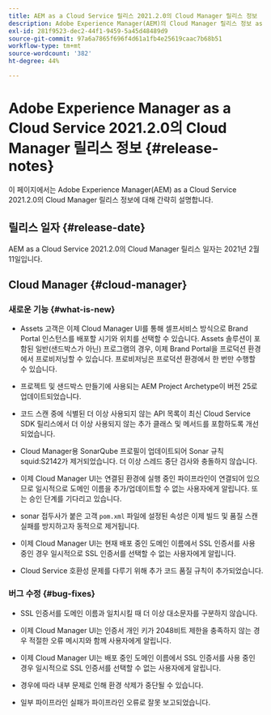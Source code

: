 ```yaml
---
title: AEM as a Cloud Service 릴리스 2021.2.0의 Cloud Manager 릴리스 정보
description: Adobe Experience Manager(AEM)의 Cloud Manager 릴리스 정보 as a Cloud Service 릴리스 2021.2.0
exl-id: 281f9523-dec2-44f1-9459-5a45d48489d9
source-git-commit: 97a6a7865f696f4d61a1fb4e25619caac7b68b51
workflow-type: tm+mt
source-wordcount: '382'
ht-degree: 44%

---
```


# Adobe Experience Manager as a Cloud Service 2021.2.0의 Cloud Manager 릴리스 정보 {#release-notes}

이 페이지에서는 Adobe Experience Manager(AEM) as a Cloud Service 2021.2.0의 Cloud Manager 릴리스 정보에 대해 간략히 설명합니다.

## 릴리스 일자 {#release-date}

AEM as a Cloud Service 2021.2.0의 Cloud Manager 릴리스 일자는 2021년 2월 11일입니다.

## Cloud Manager {#cloud-manager}

### 새로운 기능 {#what-is-new}

* Assets 고객은 이제 Cloud Manager UI를 통해 셀프서비스 방식으로 Brand Portal 인스턴스를 배포할 시기와 위치를 선택할 수 있습니다. Assets 솔루션이 포함된 일반(샌드박스가 아닌) 프로그램의 경우, 이제 Brand Portal을 프로덕션 환경에서 프로비저닝할 수 있습니다. 프로비저닝은 프로덕션 환경에서 한 번만 수행할 수 있습니다.

* 프로젝트 및 샌드박스 만들기에 사용되는 AEM Project Archetype이 버전 25로 업데이트되었습니다.

* 코드 스캔 중에 식별된 더 이상 사용되지 않는 API 목록이 최신 Cloud Service SDK 릴리스에서 더 이상 사용되지 않는 추가 클래스 및 메서드를 포함하도록 개선되었습니다.

* Cloud Manager용 SonarQube 프로필이 업데이트되어 Sonar 규칙 squid:S2142가 제거되었습니다. 더 이상 스레드 중단 검사와 충돌하지 않습니다.

* 이제 Cloud Manager UI는 연결된 환경에 실행 중인 파이프라인이 연결되어 있으므로 일시적으로 도메인 이름을 추가/업데이트할 수 없는 사용자에게 알립니다. 또는 승인 단계를 기다리고 있습니다.

* sonar 접두사가 붙은 고객 `pom.xml` 파일에 설정된 속성은 이제 빌드 및 품질 스캔 실패를 방지하고자 동적으로 제거됩니다.

* 이제 Cloud Manager UI는 현재 배포 중인 도메인 이름에서 SSL 인증서를 사용 중인 경우 일시적으로 SSL 인증서를 선택할 수 없는 사용자에게 알립니다.

* Cloud Service 호환성 문제를 다루기 위해 추가 코드 품질 규칙이 추가되었습니다.

### 버그 수정  {#bug-fixes}

* SSL 인증서를 도메인 이름과 일치시킬 때 더 이상 대소문자를 구분하지 않습니다.

* 이제 Cloud Manager UI는 인증서 개인 키가 2048비트 제한을 충족하지 않는 경우 적절한 오류 메시지와 함께 사용자에게 알립니다.

* 이제 Cloud Manager UI는 배포 중인 도메인 이름에서 SSL 인증서를 사용 중인 경우 일시적으로 SSL 인증서를 선택할 수 없는 사용자에게 알립니다.

* 경우에 따라 내부 문제로 인해 환경 삭제가 중단될 수 있습니다.

* 일부 파이프라인 실패가 파이프라인 오류로 잘못 보고되었습니다.
